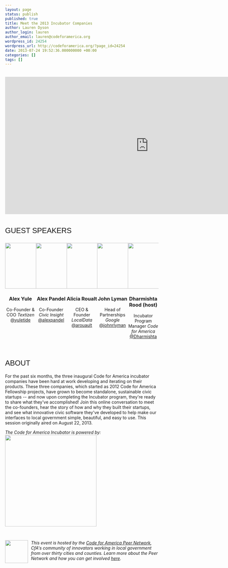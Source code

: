 ```yaml
---
layout: page
status: publish
published: true
title: Meet the 2013 Incubator Companies
author: Lauren Dyson
author_login: lauren
author_email: lauren@codeforamerica.org
wordpress_id: 24254
wordpress_url: http://codeforamerica.org/?page_id=24254
date: 2013-07-24 19:52:36.000000000 +00:00
categories: []
tags: []
---
```

<div class="hangout" align="center"><iframe src="http://www.youtube.com/embed/l9zYOz2DyQk" height="450" width="940" allowfullscreen="" frameborder="0"></iframe>
</div>

<div class="title">Guest Speakers</div>
<div class="five"><img title="shan" alt="" src="http://www.codeforamerica.org/wp-content/uploads/2013/08/alexyule.jpg" width="150" height="150" />
<h3>Alex Yule</h3>
Co-Founder &amp; COO
<em>Textizen</em>
<a href="https://twitter.com/yuletide">@yuletide</a>

</div>
<div class="five"><img title="shan" alt="" src="http://www.codeforamerica.org/wp-content/uploads/2013/08/alexpandel.jpg" width="150" height="150" />
<h3>Alex Pandel</h3>
Co-Founder
<em>Civic Insight</em>
<a href="https://twitter.com/alexpandel">@alexpandel</a>

</div>
<div class="five"><img title="shan" alt="" src="http://www.codeforamerica.org/wp-content/uploads/2013/08/aliciaroualt.jpg" width="150" height="150" />
<h3>Alicia Roualt</h3>
CEO &amp; Founder
<em>LocalData</em>
<a href="https://twitter.com/arouault">@arouault</a>

</div>
<div class="five"><img title="shan" alt="" src="http://www.codeforamerica.org/wp-content/uploads/2013/08/johnlyman.jpg" width="150" height="150" />
<h3>John Lyman</h3>
Head of Partnerships
<em>Google</em>
<a href="https://twitter.com/johnrlyman">@johnrlyman</a>

</div>
<div class="five"><img title="shan" alt="" src="http://www.codeforamerica.org/wp-content/uploads/2013/08/dharmishtarood.jpeg" width="150" height="150" />
<h3>Dharmishta Rood (host)</h3>
Incubator Program Manager
<em>Code for America</em>
<a href="https://twitter.com/Dharmishta">@Dharmishta</a>

</div>
&nbsp;
<div class="title">About</div>
For the past six months, the three inaugural Code for America incubator companies have been hard at work developing and iterating on their products. These three companies, which started as 2012 Code for America Fellowship projects, have grown to become standalone, sustainable civic startups -- and now upon completing the Incubator program, they're ready to share what they've accomplished!
Join this online conversation to meet the co-founders, hear the story of how and why they built their startups, and see what innovative civic software they've developed to help make our interfaces to local government simple, beautiful, and easy to use. This session originally aired on August 22, 2013.

<em>The Code for America Incubator is powered by:</em>
<img alt="" src="https://evbdn.eventbrite.com/s3-s3/eventlogos/17139479/googleforentrepreneurslogo-1.jpg" width="300" />

&nbsp;
<div class="across"><a href="http://peernetwork.in"><img title="lightbulb" alt="" src="http://codeforamerica.org/wp-content/uploads/2013/02/lightbulb-150x150.png" width="75" /></a>
<em>This event is hosted by the <a href="http://peernetwork.in">Code for America Peer Network</a>, CfA's community of innovators working in local government from over thirty cities and counties. Learn more about the Peer Network and how you can get involved <a href="http://peernetwork.in">here</a>. </em></div>
<style><!--
.four {
width:24.5%;
float:left;
margin-top:6px;
margin-bottom:28px;
text-align:center;
}
.four p{
margin:5px 0px;
line-height:1em;
}
.five {
width:20%;
float:left;
margin-top:6px;
margin-bottom:28px;
text-align:center;
}
.five p{
margin:5px 0px;
line-height:1em;
}
.quarter {
width:25%;
float:left;
margin-top:6px;
margin-bottom:28px;
text-align:center;
}
.quarter p{
margin:5px 0px;
line-height:1em;
}
.threequarter {
width:75%;
float:left;
margin-top:6px;
margin-bottom:28px;
text-align:left;
}

.across {
width:100%;
float:left;
}
.across img {
float:left;
padding:0px 10px 30px 0px;
}
.across p{
margin-left:10px;
line-height:1em;
}
.title {
	font-family: 'Oswald', sans-serif;
	font-size: 24px;
	color: #191919;
	text-transform: uppercase;
        padding:20px 0px
}
.line {
        border-top: 3px solid #CCC;
        width: 100%;
        display: block;
        clear: both;
        margin-bottom: 5px;
}
.hangout{
  padding:20px 0px;

}
--></style>&nbsp;

